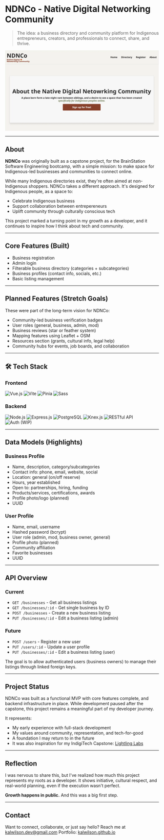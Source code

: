 # NDNCo - Native Digital Networking Community

> The idea: a business directory and community platform for Indigenous entrepreneurs, creators, and professionals to connect, share, and thrive.

![Screenshot of NDNCo.](./screenshots/ndnco-screenshot.webp)

---

## About

**NDNCo** was originally built as a capstone project, for the BrainStation Software Engineering bootcamp, with a simple mission: to make space for Indigenous-led businesses and communities to connect online.

While many Indigenous directories exist, they're often aimed at non-Indigenous shoppers. NDNCo takes a different approach. It's designed for Indigenous people, as a space to:

- Celebrate Indigenous business
- Support collaboration between entrepereneurs
- Uplift community through culturally conscious tech

This project marked a turning point in my growth as a developer, and it continues to inspire how I think about tech and community.

---

## Core Features (Built)

- Business registration
- Admin login
- Filterable business directory (categories + subcategories)
- Business profiles (contact info, socials, etc.)
- Basic listing management

---

## Planned Features (Stretch Goals)

These were part of the long-term vision for NDNCo:

- Community-led business verification badges
- User roles (general, business, admin, mod)
- Business reviews (star or feather system)
- Mapping features using Leaflet + OSM
- Resources section (grants, cultural info, legal help)
- Community hubs for events, job boards, and collaboration

---

## 🛠 Tech Stack

### Frontend

![Vue.js](https://img.shields.io/badge/Vue.js-35495E?style=for-the-badge&logo=vue.js&logoColor=4FC08D)
![Vite](https://img.shields.io/badge/Vite-646CFF?style=for-the-badge&logo=vite&logoColor=white)
![Pinia](https://img.shields.io/badge/Pinia-FFD859?style=for-the-badge&logo=pinia&logoColor=white)
![Sass](https://img.shields.io/badge/Sass-CC6699?style=for-the-badge&logo=sass&logoColor=white)

### Backend

![Node.js](https://img.shields.io/badge/Node.js-339933?style=for-the-badge&logo=node.js&logoColor=white)
![Express.js](https://img.shields.io/badge/Express.js-000000?style=for-the-badge&logo=express&logoColor=white)
![PostgreSQL](https://img.shields.io/badge/PostgreSQL-336791?style=for-the-badge&logo=postgresql&logoColor=white)
![Knex.js](https://img.shields.io/badge/Knex.js-6E4C13?style=for-the-badge&logo=data:image/svg+xml;base64,PHN2ZyBmaWxsPSIjZmZmIiB2aWV3Qm94PSIwIDAgMjQgMjQiPjxwYXRoIGQ9Ik0xMiAxLjNDNi43IDIgMyAyLjUgMyA3YzAgMi4zIDEuNCA0LjUgMyA1LjZ2My4zTDEyIDIybDMyLS41VjYuNWwwLTIuMkMzMCAzLjYgMjIuNSAzLjIgMTIgMS4zeiIvPjwvc3ZnPg==&logoColor=white)
![RESTful API](https://img.shields.io/badge/API-REST-blue?style=for-the-badge)
![Auth (WIP)](https://img.shields.io/badge/Auth-WIP-lightgrey?style=for-the-badge)

---

## Data Models (Highlights)

### Business Profile

- Name, description, category/subcategories
- Contact info: phone, email, website, social
- Location: general (on/off reserve)
- Hours, year established
- Open to: partnerships, hiring, funding
- Products/services, certifications, awards
- Profile photo/logo (planned)
- UUID

### User Profile

- Name, email, username
- Hashed password (bcrypt)
- User role (admin, mod, business owner, general)
- Profile photo (planned)
- Community affiliation
- Favorite businesses
- UUID

---

## API Overview

### Current

- `GET /businesses` - Get all business listings
- `GET /businesses/:id` - Get single business by ID
- `POST /businesses` - Create a new business listing
- `PUT /businesses/:id` - Edit a business listing (admin)

### Future

- `POST /users` - Register a new user
- `PUT /users/:id` - Update a user profile
- `PUT /businesses/:id` - Edit a business listing (user)

The goal is to allow authenticated users (business owners) to manage their listings through linked foreign keys.

---

## Project Status

NDNCo was built as a functional MVP with core features complete, and backend infrastructure in place. While development paused after the capstone, this project remains a meaningful part of my developer journey.

It represents:

- My early experience with full-stack development
- My values around community, representation, and tech-for-good
- A foundation I may return to in the future
- It was also inspiration for my IndigiTech Capstone: [Lightling Labs](https://github.com/kalwilson/lightling-labs)

---

## Reflection

I was nervous to share this, but I've realized how much this project represents my roots as a developer. It shows initiative, cultural respect, and real-world planning, even if the execution wasn't perfect.

**Growth happens in public.**
And this was a big first step.

---

## Contact

Want to connect, collaborate, or just say hello?
Reach me at [kalwilson.dev@gmail.com](mailto:kalwilson.dev@gmail.com)
Portfolio: [kalwilson.github.io](https://kalwilson.github.io)
